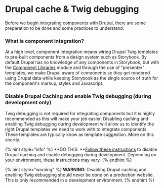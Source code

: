 # Drupal cache & Twig debugging

Before we begin integrating components with Drupal, there are some preparation to be done and some practices to understand.

### What is component integration?

At a high level, component integration means wiring Drupal Twig templates to pre-built components from a design system such as Storybook. By default Drupal has no knowledge of any components in Storybook, but with the [Component Libraries](https://www.drupal.org/project/components) module and through the use of "presenter" templates, we make Drupal aware of components so they get rendered using Drupal data while keeping Storybook as the single source of truth for the component's markup, styles and Javascript.

### Disable Drupal Caching and enable Twig debugging (during development only)

Twig debugging is not required for integrating components but it is highly recommended as this will make your job easier. Disabling caching and enabling Twig debugging during development will allow us to identify the right Drupal templates we need to work with to integrate components. These templates are typically know as template suggestion. More on this shortly.

{% hint style="info" %}
\*\*DO THIS: \*\*[Follow these instructions](https://www.drupal.org/node/2598914) to disable Drupal caching and enable debugging during development. Depending on your environment, these instructions may vary.
{% endhint %}

{% hint style="warning" %}
**WARNING**: Disabling Drupal caching and enabling Twig debugging should never be done on a production website. This is only recommended in a development environment.
{% endhint %}
